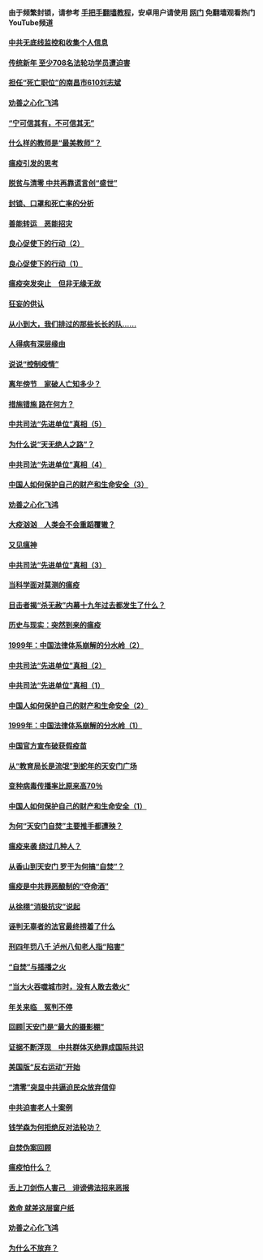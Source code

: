#### 由于频繁封锁，请参考 [手把手翻墙教程](https://github.com/gfw-breaker/guides/wiki/)，安卓用户请使用 [网门](https://github.com/gfw-breaker/nogfw/blob/master/dl.md?t=03150700) 免翻墙观看热门YouTube频道 

#### [中共无底线监控和收集个人信息](../pages/19/422039.md?t=03150700) 

#### [传统新年 至少708名法轮功学员遭迫害](../pages/19/421946.md?t=03150700) 

#### [担任“死亡职位”的南昌市610刘志斌](../pages/19/421957.md?t=03150700) 

#### [劝善之心化飞鸿](../pages/19/421164.md?t=03150700) 

#### [“宁可信其有，不可信其无”](../pages/19/421691.md?t=03150700) 

#### [什么样的教师是“最美教师”？](../pages/19/421755.md?t=03150700) 

#### [瘟疫引发的思考](../pages/19/421594.md?t=03150700) 

#### [脱贫与清零 中共再靠谎言创“盛世”](../pages/19/421590.md?t=03150700) 

#### [封锁、口罩和死亡率的分析](../pages/19/421495.md?t=03150700) 

#### [善能转运　恶能招灾](../pages/19/421334.md?t=03150700) 

#### [良心促使下的行动（2）](../pages/19/421361.md?t=03150700) 

#### [良心促使下的行动（1）](../pages/19/421302.md?t=03150700) 

#### [瘟疫突发突止　但非无缘无故](../pages/19/421281.md?t=03150700) 

#### [狂妄的供认](../pages/19/421199.md?t=03150700) 

#### [从小到大，我们排过的那些长长的队……](../pages/19/421243.md?t=03150700) 

#### [人得病有深层缘由](../pages/19/420864.md?t=03150700) 

#### [说说“控制疫情”](../pages/19/420831.md?t=03150700) 

#### [离年傍节　家破人亡知多少？](../pages/19/420563.md?t=03150700) 

#### [措施错施  路在何方？](../pages/19/420076.md?t=03150700) 

#### [中共司法“先进单位”真相（5）](../pages/19/419453.md?t=03150700) 

#### [为什么说“天无绝人之路”？](../pages/19/419618.md?t=03150700) 

#### [中共司法“先进单位”真相（4）](../pages/19/419452.md?t=03150700) 

#### [中国人如何保护自己的财产和生命安全（3）](../pages/19/419405.md?t=03150700) 

#### [劝善之心化飞鸿](../pages/19/418758.md?t=03150700) 

#### [大疫汹汹　人类会不会重蹈覆辙？](../pages/19/419691.md?t=03150700) 

#### [又见瘟神](../pages/19/419225.md?t=03150700) 

#### [中共司法“先进单位”真相（3）](../pages/19/419451.md?t=03150700) 

#### [当科学面对莫测的瘟疫](../pages/19/419625.md?t=03150700) 

#### [目击者揭“杀无赦”内幕十九年过去都发生了什么？](../pages/19/419617.md?t=03150700) 

#### [历史与现实：突然到来的瘟疫](../pages/19/419619.md?t=03150700) 

#### [1999年：中国法律体系崩解的分水岭（2）](../pages/19/419455.md?t=03150700) 

#### [中共司法“先进单位”真相（2）](../pages/19/419450.md?t=03150700) 

#### [中共司法“先进单位”真相（1）](../pages/19/419449.md?t=03150700) 

#### [中国人如何保护自己的财产和生命安全（2）](../pages/19/419404.md?t=03150700) 

#### [1999年：中国法律体系崩解的分水岭（1）](../pages/19/419454.md?t=03150700) 

#### [中国官方宣布破获假疫苗](../pages/19/419504.md?t=03150700) 

#### [从“教育局长是流氓”到蛇年的天安门广场](../pages/19/419470.md?t=03150700) 

#### [变种病毒传播率比原来高70％](../pages/19/419456.md?t=03150700) 

#### [中国人如何保护自己的财产和生命安全（1）](../pages/19/419403.md?t=03150700) 

#### [为何“天安门自焚”主要推手都遭殃？](../pages/19/419348.md?t=03150700) 

#### [瘟疫来袭 绕过几种人？](../pages/19/419349.md?t=03150700) 

#### [从香山到天安门 罗干为何搞“自焚”？](../pages/19/419270.md?t=03150700) 

#### [瘟疫是中共罪恶酿制的“夺命酒”](../pages/19/419223.md?t=03150700) 

#### [从徐栩“消极抗灾”说起](../pages/19/419224.md?t=03150700) 

#### [诬判无辜者的法官最终捞着了什么](../pages/19/419268.md?t=03150700) 

#### [刑四年罚八千 泸州八旬老人指“陷害”](../pages/19/419232.md?t=03150700) 

#### [“自焚”与插播之火](../pages/19/419226.md?t=03150700) 

#### [“当大火吞噬城市时，没有人敢去救火”](../pages/19/419077.md?t=03150700) 

#### [年关来临　冤判不停](../pages/19/419093.md?t=03150700) 

#### [回顾|天安门是“最大的摄影棚”](../pages/19/380866.md?t=03150700) 

#### [证据不断浮现　中共群体灭绝罪成国际共识](../pages/19/419031.md?t=03150700) 

#### [美国版“反右运动”开始](../pages/19/419030.md?t=03150700) 

#### [“清零”突显中共逼迫民众放弃信仰](../pages/19/418995.md?t=03150700) 

#### [中共迫害老人十案例](../pages/19/418831.md?t=03150700) 

#### [钱学森为何拒绝反对法轮功？](../pages/19/418905.md?t=03150700) 

#### [自焚伪案回顾](../pages/19/418799.md?t=03150700) 

#### [瘟疫怕什么？](../pages/19/418800.md?t=03150700) 

#### [舌上刀剑伤人害己　诽谤佛法招来恶报](../pages/19/418731.md?t=03150700) 

#### [救命 就差这层窗户纸](../pages/19/418706.md?t=03150700) 

#### [劝善之心化飞鸿](../pages/19/416766.md?t=03150700) 

#### [为什么不放弃？](../pages/19/418691.md?t=03150700) 

